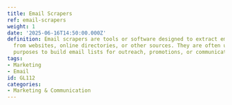 ```yaml
---
title: Email Scrapers
ref: email-scrapers
weight: 1
date: '2025-06-16T14:50:00.000Z'
definition: Email scrapers are tools or software designed to extract email addresses
  from websites, online directories, or other sources. They are often used for marketing
  purposes to build email lists for outreach, promotions, or communication.
tags:
- Marketing
- Email
id: GL112
categories:
- Marketing & Communication
---
```


